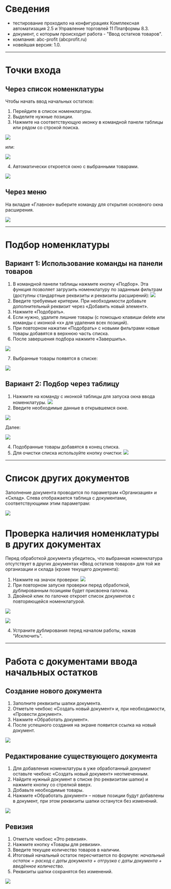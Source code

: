 # Сведения
- тестирование проходило на конфигурациях Комплексная автоматизация 2.5 и Управление торговлей 11 Платформы 8.3.
- документ, с которым происходит работа - "Ввод остатков товаров".
- компания: abc-profit (abcprofit.ru)
- новейшая версия: 1.0.
---
# Точки входа
## Через список номенклатуры

Чтобы начать ввод начальных остатков:

1. Перейдите в список номенклатуры.
2. Выделите нужные позиции.
3. Нажмите на соответствующую иконку в командной панели таблицы или рядом со строкой поиска.

![](https://i.imgur.com/Hll7Oym.png)

или:

![](https://i.imgur.com/ziIQ0wc.png)

4. Автоматически откроется окно с выбранными товарами.

![](https://i.imgur.com/OpytQSt.png)

## Через меню

На вкладке «Главное» выберите команду для открытия основного окна расширения.

![](https://i.imgur.com/Ed8TIgZ.png)

---

# Подбор номенклатуры

## Вариант 1: Использование команды на панели товаров

1. В командной панели таблицы нажмите кнопку «Подбор». Эта функция позволяет загрузить номенклатуру по заданным фильтрам (доступны стандартные реквизиты и реквизиты расширений):
![](https://i.imgur.com/0LobP2t.png)
2. Введите требуемые критерии. При необходимости добавьте дополнительный реквизит через «Добавить новый элемент».
3. Нажмите «Подобрать».
4. Если нужно, удалите лишние товары (с помощью клавиши delete или команды с иконкой «х» для удаления всех позиций).
5. При повторном нажатии «Подобрать» с новыми фильтрами новые товары добавятся в верхнюю часть списка.
6. После завершения подбора нажмите «Завершить».

![](https://i.imgur.com/KiB8tss.png)

7. Выбранные товары появятся в списке:

![](https://i.imgur.com/f20dVfo.png)


## Вариант 2: Подбор через таблицу

1. Нажмите на команду с иконкой таблицы для запуска окна ввода номенклатуры.
![](https://i.imgur.com/YdpNfSb.png)
2. Введите необходимые данные в открывшемся окне.

![](https://i.imgur.com/rvIpgly.png)

Далее:

![](https://i.imgur.com/wXEPjzk.png)

4. Подобранные товары добавятся в конец списка.
5. Для очистки списка используйте кнопку очистки:
![](https://i.imgur.com/K4IYn8I.png)

---

# Список других документов

Заполнение документа проводится по параметрам «Организация» и «Склад». Слева отображается таблица с документами, соответствующими этим параметрам:

![](https://i.imgur.com/SpJT86V.png)

# Проверка наличия номенклатуры в других документах

Перед обработкой документа убедитесь, что выбранная номенклатура отсутствует в других документах «Ввод остатков товаров» для той же организации и склада (кроме текущего документа):
1. Нажмите на значок проверки:
![](https://i.imgur.com/Nlefkmu.png)
3. При повторном запуске проверки перед обработкой, дублированным позициям будет присвоена галочка.
4. Двойной клик по галочке откроет список документов с повторяющейся номенклатурой.

![](https://i.imgur.com/ubkst2R.png)

![](https://i.imgur.com/Smb2txj.png)

4. Устраните дублирования перед началом работы, нажав "Исключить".

---
# Работа с документами ввода начальных остатков
## Создание нового документа

1. Заполните реквизиты шапки документа.
2. Отметьте чекбокс «Создать новый документ» и, при необходимости, «Провести документ».
3. Нажмите «Обработать документ».
4. После успешного создания на экране появится ссылка на новый документ.

![](https://i.imgur.com/fx25T2A.png)


## Редактирование существующего документа

1. Для добавления номенклатуры в уже обработанный документ оставьте чекбокс «Создать новый документ» неотмеченным.
2. Найдите нужный документ в списке (по реквизитам шапки) и нажмите кнопку со стрелкой вверх.
3. Добавьте необходимые товары.
4. Нажмите «Обработать документ» – новые позиции будут добавлены в документ, при этом реквизиты шапки останутся без изменений.

![](https://i.imgur.com/0uFgSG5.png)


## Ревизия

1. Отметьте чекбокс «Это ревизия».
2. Нажмите кнопку «Товары для ревизии».
3. Введите текущее количество товаров в наличии.
4. Итоговый начальный остаток пересчитается по формуле:  _начальный остаток = расход с даты документа + отгрузка с даты документа + введённое количество._
5. Реквизиты шапки сохранятся без изменений.

![](https://i.imgur.com/LJCt0XO.png)


